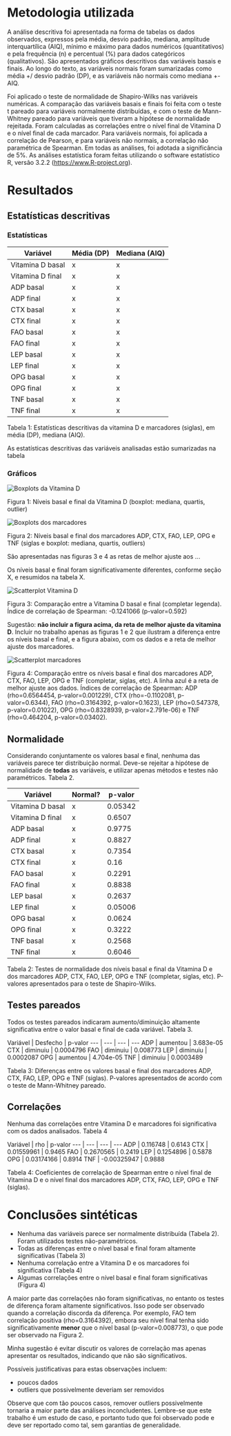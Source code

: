 # Metodologia utilizada

A análise descritiva foi apresentada na forma de tabelas os dados observados, expressos pela média, desvio padrão, mediana, amplitude interquartílica (AIQ), mínimo e máximo para dados numéricos (quantitativos) e pela frequência (n) e percentual (%) para dados categóricos (qualitativos). São apresentados gráficos descritivos das variáveis basais e finais. Ao longo do texto, as variáveis normais foram sumarizadas como média +/ desvio padrão (DP), e as variáveis não normais como mediana +- AIQ.

Foi aplicado o teste de normalidade de Shapiro-Wilks nas variáveis numéricas. A comparação das variáveis basais e finais foi feita com o teste t pareado para variáveis normalmente distribuídas, e com o teste de Mann-Whitney pareado para variáveis que tiveram a hipótese de normalidade rejeitada. Foram calculadas as correlações entre o nível final de Vitamina D e o nível final de cada marcador. Para variáveis normais, foi aplicada a correlação de Pearson, e para variáveis não normais, a correlação não paramétrica de Spearman. Em todas as análises, foi adotada a  significância de 5%. As análises estatística foram feitas utilizando o software estatístico R, versão 3.2.2 (https://www.R-project.org).

# Resultados

## Estatísticas descritivas

### Estatísticas

Variável | Média (DP) | Mediana (AIQ)
---| --- | ---
Vitamina D basal | x | x
Vitamina D final | x | x
ADP basal | x | x
ADP final | x | x
CTX basal | x | x
CTX final | x | x
FAO basal | x | x
FAO final | x | x
LEP basal | x | x
LEP final | x | x
OPG basal | x | x
OPG final | x | x
TNF basal | x | x
TNF final | x | x

Tabela 1: Estatísticas descritivas da vitamina D e marcadores (siglas), em média (DP), mediana (AIQ).

As estatísticas descritivas das variáveis analisadas estão sumarizadas na tabela

### Gráficos

![Boxplots da Vitamina D](../figuras/boxplots-vitaminad.png)

Figura 1: Níveis basal e final da Vitamina D (boxplot: mediana, quartis, outlier)

![Boxplots dos marcadores](../figuras/boxplots-marcadores.png)

Figura 2: Níveis basal e final dos marcadores ADP, CTX, FAO, LEP, OPG e TNF (siglas e boxplot: mediana, quartis, outliers)

São apresentadas nas figuras 3 e 4 as retas de melhor ajuste aos ...

Os níveis basal e final foram significativamente diferentes, conforme seção X, e resumidos na tabela X.

![Scatterplot Vitamina D](../figuras/scatterplots-vitaminad.png)

Figura 3: Comparação entre a Vitamina D basal e final (completar legenda). Índice de correlação de Spearman: -0.1241066 (p-valor=0.592)

Sugestão: **não incluir a figura acima, da reta de melhor ajuste da vitamina D**. Incluir no trabalho apenas as figuras 1 e 2 que ilustram a diferença entre os níveis basal e final, e a figura abaixo, com os dados e a reta de melhor ajuste dos marcadores.

![Scatterplot marcadores](../figuras/scatterplots-marcadores.png)

Figura 4: Comparação entre os níveis basal e final dos marcadores ADP, CTX, FAO, LEP, OPG e TNF (completar, siglas, etc). A linha azul é a reta de melhor ajuste aos dados. Índices de correlação de Spearman: ADP (rho=0.6564454, p-valor=0.001229), CTX (rho=-0.1102081, p-valor=0.6344), FAO (rho=0.3164392, p-valor=0.1623), LEP (rho=0.547378, p-valor=0.01022), OPG (rho=0.8328939, p-valor=2.791e-06) e TNF (rho=0.464204, p-valor=0.03402).

## Normalidade

Considerando conjuntamente os valores basal e final, nenhuma das variáveis parece ter distribuição normal. Deve-se rejeitar a hipótese de normalidade de **todas** as variáveis, e utilizar apenas métodos e testes não paramétricos. Tabela 2.

Variável | Normal? | p-valor
---| --- | ---
Vitamina D basal | x | 0.05342
Vitamina D final | x | 0.6507
ADP basal | x | 0.9775
ADP final | x | 0.8827
CTX basal | x | 0.7354
CTX final | x | 0.16
FAO basal | x | 0.2291
FAO final | x | 0.8838
LEP basal | x | 0.2637
LEP final | x | 0.05006
OPG basal | x | 0.0624
OPG final | x | 0.3222
TNF basal | x | 0.2568
TNF final | x | 0.6046

Tabela 2: Testes de normalidade dos níveis basal e final da Vitamina D e dos marcadores ADP, CTX, FAO, LEP, OPG e TNF (completar, siglas, etc). P-valores apresentados para o teste de Shapiro-Wilks.

## Testes pareados

Todos os testes pareados indicaram aumento/diminuição altamente significativa entre o valor basal e final de cada variável. Tabela 3.

Variável | Desfecho | p-valor
--- | --- | --- | ---
ADP | aumentou | 3.683e-05
CTX | diminuiu | 0.0004796
FAO | diminuiu | 0.008773
LEP | diminuiu | 0.0002087
OPG | aumentou | 4.704e-05
TNF | diminuiu | 0.0003489

Tabela 3: Diferenças entre os valores basal e final dos marcadores ADP, CTX, FAO, LEP, OPG e TNF (siglas). P-valores apresentados de acordo com o teste de Mann-Whitney pareado.

## Correlações

Nenhuma das correlações entre Vitamina D e marcadores foi significativa com os dados analisados. Tabela 4

Variável | rho | p-valor
--- | --- | --- | ---
ADP | 0.116748 | 0.6143
CTX | 0.01559961 | 0.9465
FAO | 0.2670565 | 0.2419
LEP | 0.1254896 | 0.5878
OPG | 0.03174166 | 0.8914
TNF | -0.00325947 | 0.9888

Tabela 4: Coeficientes de correlação de Spearman entre o nível final de Vitamina D e o nível final dos marcadores ADP, CTX, FAO, LEP, OPG e TNF (siglas).

# Conclusões sintéticas

- Nenhuma das variáveis parece ser normalmente distribuída (Tabela 2). Foram utilizados testes não-paramétricos.
- Todas as diferenças entre o nível basal e final foram altamente significativas (Tabela 3)
- Nenhuma correlação entre a Vitamina D e os marcadores foi significativa (Tabela 4)
- Algumas correlações entre o nível basal e final foram significativas (Figura 4)

A maior parte das correlações não foram significativas, no entanto os testes de diferença foram altamente significativos. Isso pode ser observado quando a correlação discorda da diferença. Por exemplo, FAO tem correlação positiva (rho=0.3164392), embora seu nível final tenha sido significativamente **menor** que o nível basal (p-valor=0.008773), o que pode ser observado na Figura 2.

Minha sugestão é evitar discutir os valores de correlação mas apenas apresentar os resultados, indicando que não são significativos.

Possíveis justificativas para estas observações incluem:

- poucos dados
- outliers que possivelmente deveriam ser removidos

Observe que com tão poucos casos, remover outliers possivelmente tornaria a maior parte das análises inconcludentes. Lembre-se que este trabalho é um estudo de caso, e portanto tudo que foi observado pode e deve ser reportado como tal, sem garantias de generalidade.
